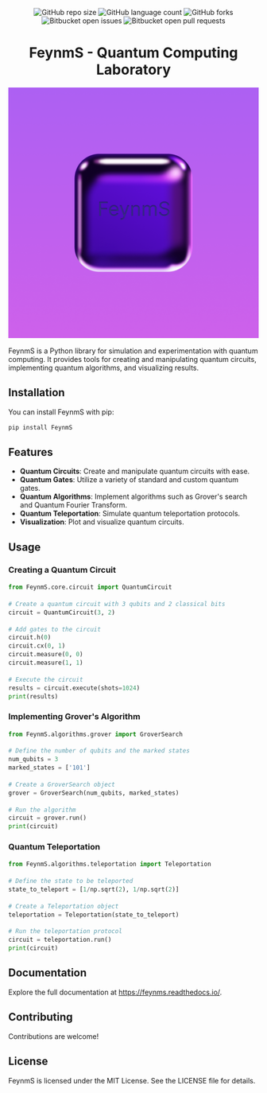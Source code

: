 <div align="center">

![GitHub repo size](https://img.shields.io/github/repo-size/Miguell-J/FeynmS?style=for-the-badge)
![GitHub language count](https://img.shields.io/github/languages/count/Miguell-J/FeynmS?style=for-the-badge)
![GitHub forks](https://img.shields.io/github/forks/Miguell-J/FeynmS?style=for-the-badge)
![Bitbucket open issues](https://img.shields.io/bitbucket/issues/Miguell-J/FeynmS?style=for-the-badge)
![Bitbucket open pull requests](https://img.shields.io/bitbucket/pr-raw/Miguell-J/FeynmS?style=for-the-badge)
  
# FeynmS - Quantum Computing Laboratory
  
  ![](logo.png)
  
</div>

FeynmS is a Python library for simulation and experimentation with quantum computing. It provides tools for creating and manipulating quantum circuits, implementing quantum algorithms, and visualizing results.

## Installation

You can install FeynmS with pip:

```bash
pip install FeynmS
```

## Features

- **Quantum Circuits**: Create and manipulate quantum circuits with ease.
- **Quantum Gates**: Utilize a variety of standard and custom quantum gates.
- **Quantum Algorithms**: Implement algorithms such as Grover's search and Quantum Fourier Transform.
- **Quantum Teleportation**: Simulate quantum teleportation protocols.
- **Visualization**: Plot and visualize quantum circuits.

## Usage

### Creating a Quantum Circuit

```python
from FeynmS.core.circuit import QuantumCircuit

# Create a quantum circuit with 3 qubits and 2 classical bits
circuit = QuantumCircuit(3, 2)

# Add gates to the circuit
circuit.h(0)
circuit.cx(0, 1)
circuit.measure(0, 0)
circuit.measure(1, 1)

# Execute the circuit
results = circuit.execute(shots=1024)
print(results)
```

### Implementing Grover's Algorithm

```python
from FeynmS.algorithms.grover import GroverSearch

# Define the number of qubits and the marked states
num_qubits = 3
marked_states = ['101']

# Create a GroverSearch object
grover = GroverSearch(num_qubits, marked_states)

# Run the algorithm
circuit = grover.run()
print(circuit)
```

### Quantum Teleportation

```python
from FeynmS.algorithms.teleportation import Teleportation

# Define the state to be teleported
state_to_teleport = [1/np.sqrt(2), 1/np.sqrt(2)]

# Create a Teleportation object
teleportation = Teleportation(state_to_teleport)

# Run the teleportation protocol
circuit = teleportation.run()
print(circuit)
```

## Documentation

Explore the full documentation at https://feynms.readthedocs.io/.

## Contributing

Contributions are welcome!

## License

FeynmS is licensed under the MIT License. See the LICENSE file for details.
